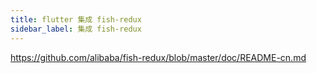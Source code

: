 ```yaml
---
title: flutter 集成 fish-redux
sidebar_label: 集成 fish-redux
---
```


https://github.com/alibaba/fish-redux/blob/master/doc/README-cn.md
